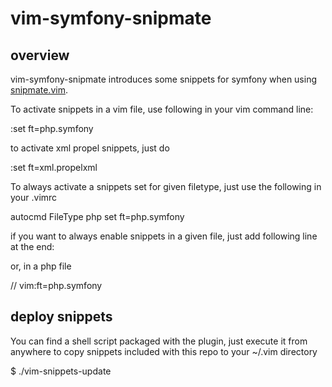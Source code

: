 # vim-symfony-snipmate #

## overview ##

vim-symfony-snipmate introduces some snippets for symfony when using [snipmate.vim](https://github.com/msanders/snipmate.vim).

To activate snippets in a vim file, use following in your vim command line:

  :set ft=php.symfony

to activate xml propel snippets, just do 

  :set ft=xml.propelxml

To always activate a snippets set for given filetype, just use the following in your .vimrc

  autocmd FileType php set ft=php.symfony

if you want to always enable snippets in a given file, just add following line at the end:

  <!--
  vim:ft=xml.propelxml
  -->

or, in a php file

  // vim:ft=php.symfony

## deploy snippets ##

You can find a shell script packaged with the plugin, just execute it from anywhere to 
copy snippets included with this repo to your ~/.vim directory

  $ ./vim-snippets-update

